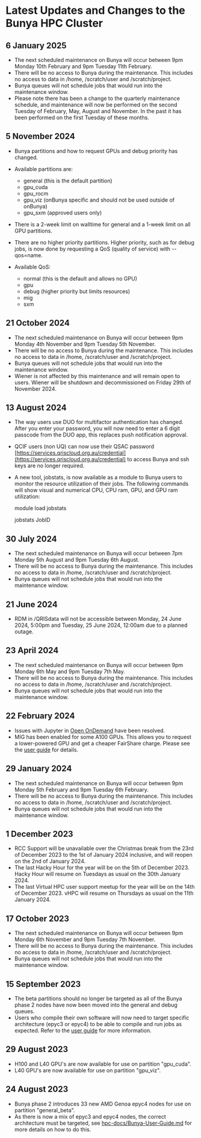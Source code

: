 # Latest Updates and Changes to the Bunya HPC Cluster

## 6 January 2025

* The next scheduled maintenance on Bunya will occur between 9pm Monday 10th February and 9pm Tuesday 11th February.
* There will be no access to Bunya during the maintenance. This includes no access to data in /home, /scratch/user and /scratch/project.
* Bunya queues will not schedule jobs that would run into the maintenance window.
* Please note there has been a change to the quarterly maintenance schedule, and maintenance will now be performed on the second Tuesday of February, May, August and November. In the past it has been performed on the first Tuesday of these months.

## 5 November 2024

* Bunya partitions and how to request GPUs and debug priority has changed.
* Available partitions are:
  * general (this is the default partition)
  * gpu_cuda
  * gpu_rocm
  * gpu_viz (onBunya specific and should not be used outside of onBunya)
  * gpu_sxm (approved users only)

* There is a 2-week limit on walltime for general and a 1-week limit on all GPU partitions.
* There are no higher priority partitions. Higher priority, such as for debug jobs, is now done by requesting a QoS (quality of service) with --qos=name.
* Available QoS:
  * normal (this is the default and allows no GPU)
  * gpu
  * debug (higher priority but limits resources)
  * mig
  * sxm

## 21 October 2024

* The next scheduled maintenance on Bunya will occur between 9pm Monday 4th November and 9pm Tuesday 5th November.
* There will be no access to Bunya during the maintenance. This includes no access to data in /home, /scratch/user and /scratch/project.
* Bunya queues will not schedule jobs that would run into the maintenance window.
* Wiener is not affected by this maintenance and will remain open to users. Wiener will be shutdown and decommissioned on Friday 29th of November 2024.

## 13 August 2024

* The way users use DUO for multifactor authentication has changed. After you enter your password, you will now need to enter a 6 digit passcode from the DUO app, this replaces push notification approval.
* QCIF users (non UQ) can now use their QSAC password [https://services.qriscloud.org.au/credential](https://services.qriscloud.org.au/credential) to access Bunya and ssh keys are no longer required.
* A new tool, jobstats, is now available as a module to Bunya users to monitor the resource utilization of their jobs. The following commands will show visual and numerical CPU, CPU ram, GPU, and GPU ram utilization:

  module load jobstats 

  jobstats JobID

## 30 July 2024

* The next scheduled maintenance on Bunya will occur between 7pm Monday 5th August and 9pm Tuesday 6th August.
* There will be no access to Bunya during the maintenance. This includes no access to data in /home, /scratch/user and /scratch/project.
* Bunya queues will not schedule jobs that would run into the maintenance window.

## 21 June 2024

* RDM in /QRISdata will not be accessible between Monday, 24 June 2024, 5:00pm and Tuesday, 25 June 2024, 12:00am due to a planned outage.

## 23 April 2024

* The next scheduled maintenance on Bunya will occur between 9pm Monday 6th May and 9pm Tuesday 7th May.
* There will be no access to Bunya during the maintenance. This includes no access to data in /home, /scratch/user and /scratch/project.
* Bunya queues will not schedule jobs that would run into the maintenance window.

## 22 February 2024

* Issues with Jupyter in [Open OnDemand](https://bunya-ondemand.rcc.uq.edu.au) have been resolved.
* MIG has been enabled for some A100 GPUs. This allows you to request a lower-powered GPU and get a cheaper FairShare charge. Please see the [user guide](https://github.com/UQ-RCC/hpc-docs/blob/main/guides/Bunya-User-Guide.md) for details.

## 29 January 2024

* The next scheduled maintenance on Bunya will occur between 9pm Monday 5th February and 9pm Tuesday 6th February.
* There will be no access to Bunya during the maintenance. This includes no access to data in /home, /scratch/user and /scratch/project.
* Bunya queues will not schedule jobs that would run into the maintenance window.

## 1 December 2023

* RCC Support will be unavailable over the Christmas break from the 23rd of December 2023 to the 1st of January 2024 inclusive, and will reopen on the 2nd of January 2024.
* The last Hacky Hour for the year will be on the 5th of December 2023. Hacky Hour will resume on Tuesdays as usual on the 30th January 2024.
* The last Virtual HPC user support meetup for the year will be on the 14th of December 2023. vHPC will resume on Thursdays as usual on the 11th January 2024.

## 17 October 2023

* The next scheduled maintenance on Bunya will occur between 9pm Monday 6th November and 9pm Tuesday 7th November.
* There will be no access to Bunya during the maintenance. This includes no access to data in /home, /scratch/user and /scratch/project.
* Bunya queues will not schedule jobs that would run into the maintenance window.

## 15 September 2023

* The beta partitions should no longer be targeted as all of the Bunya phase 2 nodes have now been moved into the general and debug queues.
* Users who compile their own software will now need to target specific architecture (epyc3 or epyc4) to be able to compile and run jobs as expected. Refer to the [user guide](https://github.com/UQ-RCC/hpc-docs/blob/main/guides/Bunya-User-Guide.md) for more information.

## 29 August 2023

* H100 and L40 GPU's are now available for use on partition "gpu\_cuda".
* L40 GPU's are now available for use on partition "gpu\_viz".

## 24 August 2023

* Bunya phase 2 introduces 33 new AMD Genoa epyc4 nodes for use on partition "general\_beta".
* As there is now a mix of epyc3 and epyc4 nodes, the correct architecture must be targeted, see [hpc-docs/Bunya-User-Guide.md](https://github.com/UQ-RCC/hpc-docs/blob/main/guides/Bunya-User-Guide.md) for more details on how to do this. 
